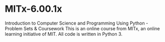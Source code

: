 # MITx-6.00.1x
Introduction to Computer Science and Programming Using Python - Problem Sets & Coursework
This is an online course from MITx, an online learning initiative of MIT.
All code is written in Python 3.
